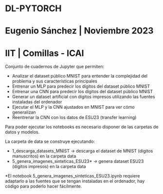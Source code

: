 # DL-PYTORCH

# Eugenio Sánchez | Noviembre 2023
# IIT | Comillas - ICAI

Conjunto de cuadernos de Jupyter que permiten:
  - Analizar el dataset público MNIST para entender la complejidad del problema y sus características principales
  - Entrenar un MLP para predecir los dígitos del dataset público MNIST
  - Entrenar una CNN para predecir los dígitos del dataset público MNIST
  - Generar un dataset artificial con dígitos impresos utilizando las fuentes instaladas del ordenador
  - Ejecutar el MLP y la CNN ajustados en MNIST para ver cómo generalizan
  - Reentrenar la CNN con los datos de ESU23 (transfer learning)

Para poder ejecutar los notebooks es necesario disponer de las carpetas de datos y modelos.

La carpeta de data se construye ejecutando:
 -  1_descarga_datasets_MNIST -> descarga el dataset de MNIST (dígitos manuscritos) en la carpeta data
 -  5_genera_imagenes_sinteticas_ESU23* ->   genera dataset ESU23 (dígitos impresos) en la carpeta data

 *El notebook 5_genera_imagenes_sinteticas_ESU23.ipynb requiere adaptarlo a las fuentes que se tengan instaladas en el ordenador, hay código para poderlo hacer fácilmente.
